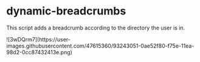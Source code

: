 # dynamic-breadcrumbs
<p>This script adds a breadcrumb according to the directory the user is in.</p>
![3wDQrm7](https://user-images.githubusercontent.com/47615360/93243051-0ae52f80-f75e-11ea-98d2-0cc87432413e.png)
